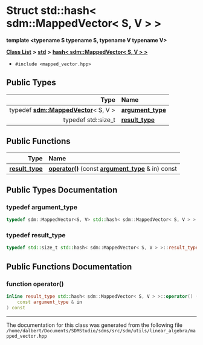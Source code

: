 
<NavBar active_item_id="2"/>

# Struct std::hash&lt; sdm::MappedVector&lt; S, V &gt; &gt;

**template &lt;typename S typename S, typename V typename V&gt;**


[**Class List**](annotated.md) **>** [**std**](namespacestd.md) **>** [**hash&lt; sdm::MappedVector&lt; S, V &gt; &gt;**](structstd_1_1hash_3_01sdm_1_1MappedVector_3_01S_00_01V_01_4_01_4.md)





* `#include <mapped_vector.hpp>`











## Public Types

| Type | Name |
| ---: | :--- |
| typedef [**sdm::MappedVector**](classsdm_1_1MappedVector.md)&lt; S, V &gt; | [**argument\_type**](structstd_1_1hash_3_01sdm_1_1MappedVector_3_01S_00_01V_01_4_01_4.md#typedef-argument-type)  <br> |
| typedef std::size\_t | [**result\_type**](structstd_1_1hash_3_01sdm_1_1MappedVector_3_01S_00_01V_01_4_01_4.md#typedef-result-type)  <br> |




## Public Functions

| Type | Name |
| ---: | :--- |
|  [**result\_type**](structstd_1_1hash_3_01sdm_1_1MappedVector_3_01S_00_01V_01_4_01_4.md#typedef-result-type) | [**operator()**](structstd_1_1hash_3_01sdm_1_1MappedVector_3_01S_00_01V_01_4_01_4.md#function-operator()) (const [**argument\_type**](structstd_1_1hash_3_01sdm_1_1MappedVector_3_01S_00_01V_01_4_01_4.md#typedef-argument-type) & in) const<br> |








## Public Types Documentation


### typedef argument\_type 


```cpp
typedef sdm::MappedVector<S, V> std::hash< sdm::MappedVector< S, V > >::argument_type;
```



### typedef result\_type 


```cpp
typedef std::size_t std::hash< sdm::MappedVector< S, V > >::result_type;
```


## Public Functions Documentation


### function operator() 


```cpp
inline result_type std::hash< sdm::MappedVector< S, V > >::operator() (
    const argument_type & in
) const
```



------------------------------
The documentation for this class was generated from the following file `/home/dalbert/Documents/SDMStudio/sdms/src/sdm/utils/linear_algebra/mapped_vector.hpp`